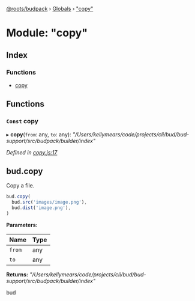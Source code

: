 [@roots/budpack](../README.md) › [Globals](../globals.md) › ["copy"](_copy_.md)

# Module: "copy"

## Index

### Functions

* [copy](_copy_.md#const-copy)

## Functions

### `Const` copy

▸ **copy**(`from`: any, `to`: any): *"/Users/kellymears/code/projects/cli/bud/bud-support/src/budpack/builder/index"*

*Defined in [copy.js:17](https://github.com/roots/bud-support/blob/a7a0906/src/budpack/builder/api/copy.js#L17)*

## bud.copy

Copy a file.

```js
bud.copy(
  bud.src('images/image.png'),
  bud.dist('image.png'),
)
```

**Parameters:**

Name | Type |
------ | ------ |
`from` | any |
`to` | any |

**Returns:** *"/Users/kellymears/code/projects/cli/bud/bud-support/src/budpack/builder/index"*

bud
